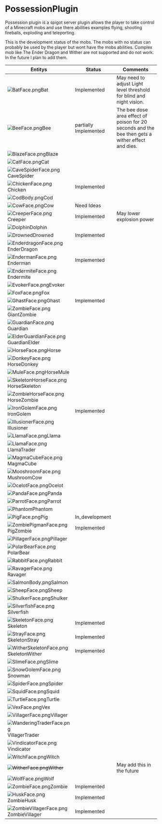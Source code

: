 # PossessionPlugin

Possession plugin is a spigot server plugin allows the player to take control of a Minecraft mobs and use there abilities examples flying, shooting fireballs, exploding and teleporting. 

This is the development status of the mobs. The mobs with no status can probably be used by the player but wont have the mobs abilities. Complex mob like The Ender Dragon and Wither are not supported and do not work. In the future I plan to add them.

| Entitys                                                      | Status                | Comments                                                     |
| ------------------------------------------------------------ | --------------------- | ------------------------------------------------------------ |
| ![BatFace.png](https://gamepedia.cursecdn.com/minecraft_gamepedia/2/2d/BatFace.png?version=02b41d9cd57a9b3ef6885a971438701e)Bat | Implemented           | May need to adjust Light level threshold for blind and night vision. |
| ![BeeFace.png](https://gamepedia.cursecdn.com/minecraft_gamepedia/e/ed/BeeFace.png?version=ad2b41bfb793d6f6e039048118019034)Bee | partially Implemented | The bee dose area effect of poison for 20 seconds and the bee then gets a wither effect and dies. |
| ![BlazeFace.png](https://gamepedia.cursecdn.com/minecraft_gamepedia/e/e3/BlazeFace.png?version=d6f975bd500556e967a81a8a55a459eb)Blaze |                       |                                                              |
| ![CatFace.png](https://gamepedia.cursecdn.com/minecraft_gamepedia/a/a2/CatFace.png?version=2604d3681249c456650ec21582d6db9c)Cat |                       |                                                              |
| ![CaveSpiderFace.png](https://gamepedia.cursecdn.com/minecraft_gamepedia/6/6b/CaveSpiderFace.png?version=65c17af9bac01c72024a6c06c03015c3)CaveSpider |                       |                                                              |
| ![ChickenFace.png](https://gamepedia.cursecdn.com/minecraft_gamepedia/5/53/ChickenFace.png?version=532cc224b73f9406ade4d33852c62ad2)Chicken | Implemented           |                                                              |
| ![CodBody.png](https://gamepedia.cursecdn.com/minecraft_gamepedia/6/66/CodBody.png?version=88eca61a32de02882b0ffd2881064e57)Cod |                       |                                                              |
| ![CowFace.png](https://gamepedia.cursecdn.com/minecraft_gamepedia/9/93/CowFace.png?version=b882ef4d446d7a5258317b2cbea24325)Cow | Need Ideas            |                                                              |
| ![CreeperFace.png](https://gamepedia.cursecdn.com/minecraft_gamepedia/5/5e/CreeperFace.png?version=f49583c2f5036a900b426c69b4a916c6)Creeper | Implemented           | May lower explosion power                                    |
| ![Dolphin](https://gamepedia.cursecdn.com/minecraft_gamepedia/0/0d/DolphinFace.png?version=faa9f3b2e942102fd3389247861615ed)Dolphin |                       |                                                              |
| ![Drowned](https://gamepedia.cursecdn.com/minecraft_gamepedia/8/87/DrownedFace.png?version=78db27d1ff15ffcdb6abd4e5fb1a8c80)Drowned | Implemented           |                                                              |
| ![EnderdragonFace.png](https://gamepedia.cursecdn.com/minecraft_gamepedia/b/b5/EnderdragonFace.png?version=f8b7afb53ddfb07af7029f83cae4b611)EnderDragon |                       |                                                              |
| ![EndermanFace.png](https://gamepedia.cursecdn.com/minecraft_gamepedia/2/2d/EndermanFace.png?version=a94633f6ed2804debdb5d76454540f16)Enderman | Implemented           |                                                              |
| ![EndermiteFace.png](https://gamepedia.cursecdn.com/minecraft_gamepedia/8/83/EndermiteFace.png?version=0bf8f6badec4839b515a80f0c0e246e1)Endermite |                       |                                                              |
| ![EvokerFace.png](https://gamepedia.cursecdn.com/minecraft_gamepedia/b/b0/EvokerFace.png?version=26327e0966a729829ea9e016f7edcb9e)Evoker |                       |                                                              |
| ![FoxFace.png](https://gamepedia.cursecdn.com/minecraft_gamepedia/8/88/FoxFace.png?version=808d0a48bcc4d63d11ccafa42d1e1319)Fox |                       |                                                              |
| ![GhastFace.png](https://gamepedia.cursecdn.com/minecraft_gamepedia/7/70/GhastFace.png?version=7c470ceb9ce6a9732b678d06d5e9f618)Ghast | Implemented           |                                                              |
| ![ZombieFace.png](https://gamepedia.cursecdn.com/minecraft_gamepedia/b/b2/ZombieFace.png?version=35d4687f0a8b9ca202c62cbf4f7c2e8b)GiantZombie |                       |                                                              |
| ![GuardianFace.png](https://gamepedia.cursecdn.com/minecraft_gamepedia/e/e6/GuardianFace.png?version=86495a8a01497ee99a5287a14169e58a)Guardian |                       |                                                              |
| ![ElderGuardianFace.png](https://gamepedia.cursecdn.com/minecraft_gamepedia/c/c1/ElderGuardianFace.png?version=04ee50bb08016d128561eaa0c8b00426)GuardianElder |                       |                                                              |
| ![HorseFace.png](https://gamepedia.cursecdn.com/minecraft_gamepedia/5/5e/HorseFace.png?version=18b96a2a5d3afe7255361761f96dad8a)Horse |                       |                                                              |
| ![DonkeyFace.png](https://gamepedia.cursecdn.com/minecraft_gamepedia/9/99/DonkeyFace.png?version=044179ce45cd394db503778e13041ba1)HorseDonkey |                       |                                                              |
| ![MuleFace.png](https://gamepedia.cursecdn.com/minecraft_gamepedia/b/b0/MuleFace.png?version=d9541ba7c9349da81fd486fa3d8c64b7)HorseMule |                       |                                                              |
| ![SkeletonHorseFace.png](https://gamepedia.cursecdn.com/minecraft_gamepedia/d/d5/SkeletonHorseFace.png?version=dffa60c38f79aabf5793589d4910b28c)HorseSkeleton |                       |                                                              |
| ![ZombieHorseFace.png](https://gamepedia.cursecdn.com/minecraft_gamepedia/4/46/ZombieHorseFace.png?version=ed54e48e108ec11243622952c4cbe6f2)HorseZombie |                       |                                                              |
| ![IronGolemFace.png](https://gamepedia.cursecdn.com/minecraft_gamepedia/2/2a/IronGolemFace.png?version=5753051a2186b22f19ba54e5df6cb478)IronGolem | Implemented           |                                                              |
| ![IllusionerFace.png](https://gamepedia.cursecdn.com/minecraft_gamepedia/a/a8/IllusionerFace.png?version=5965c6455dd7610c240e6c5261ce7afc)Illusioner |                       |                                                              |
| ![LlamaFace.png](https://gamepedia.cursecdn.com/minecraft_gamepedia/d/d3/LlamaFace.png?version=57639df10398bb2627a97168bdd8294f)Llama |                       |                                                              |
| ![LlamaFace.png](https://gamepedia.cursecdn.com/minecraft_gamepedia/d/d3/LlamaFace.png?version=57639df10398bb2627a97168bdd8294f)LlamaTrader |                       |                                                              |
| ![MagmaCubeFace.png](https://gamepedia.cursecdn.com/minecraft_gamepedia/6/69/MagmaCubeFace.png?version=f519febaced7029d23df7f3e3410a90d)MagmaCube |                       |                                                              |
| ![MooshroomFace.png](https://gamepedia.cursecdn.com/minecraft_gamepedia/3/32/MooshroomFace.png?version=0dd7d34c356ce859158930ce419eab5f)MushroomCow |                       |                                                              |
| ![OcelotFace.png](https://gamepedia.cursecdn.com/minecraft_gamepedia/6/60/OcelotFace.png?version=32d0dabcd4f9556aab0072d62eab31de)Ocelot |                       |                                                              |
| ![PandaFace.png](https://gamepedia.cursecdn.com/minecraft_gamepedia/3/33/PandaFace.png?version=8bfee4482c5c6c433dad3a257f09523e)Panda |                       |                                                              |
| ![ParrotFace.png](https://gamepedia.cursecdn.com/minecraft_gamepedia/3/37/ParrotFace.png?version=e7e174a6c5290d4ae3f20afa77a7359b)Parrot |                       |                                                              |
| ![Phantom](https://gamepedia.cursecdn.com/minecraft_gamepedia/e/ea/PhantomFace.png?version=7babf977b8f8f17dfb59b72a2e68a3f5)Phantom |                       |                                                              |
| ![PigFace.png](https://gamepedia.cursecdn.com/minecraft_gamepedia/0/03/PigFace.png?version=101966f93132506e2c63f2d377d1c28a)Pig | In_development        |                                                              |
| ![ZombiePigmanFace.png](https://gamepedia.cursecdn.com/minecraft_gamepedia/d/d1/ZombiePigmanFace.png?version=d0f08502d9d5594a59ac184ad83c2feb)PigZombie | Implemented           |                                                              |
| ![PillagerFace.png](https://gamepedia.cursecdn.com/minecraft_gamepedia/5/5a/PillagerFace.png?version=d0a2da2945e2f752682ae54aa173f749)Pillager |                       |                                                              |
| ![PolarBearFace.png](https://gamepedia.cursecdn.com/minecraft_gamepedia/0/07/PolarBearFace.png?version=f365424e0c0c863479d5d39c78fe03a5)PolarBear |                       |                                                              |
| ![RabbitFace.png](https://gamepedia.cursecdn.com/minecraft_gamepedia/7/71/RabbitFace.png?version=b64e4e1aa10e3691cc2c1930166ae4ca)Rabbit |                       |                                                              |
| ![RavagerFace.png](https://gamepedia.cursecdn.com/minecraft_gamepedia/a/a9/RavagerFace.png?version=0cfa891a7a34b77f3428177af0d0aa6f)Ravager |                       |                                                              |
| ![SalmonBody.png](https://gamepedia.cursecdn.com/minecraft_gamepedia/2/2b/SalmonBody.png?version=4155bd5737433607341abf6fa51428c2)Salmon |                       |                                                              |
| ![SheepFace.png](https://gamepedia.cursecdn.com/minecraft_gamepedia/b/b1/SheepFace.png?version=ae2a8fc033624f4386e3c900920e2aa3)Sheep |                       |                                                              |
| ![ShulkerFace.png](https://gamepedia.cursecdn.com/minecraft_gamepedia/3/32/ShulkerFace.png?version=d354e910adfe414f4bb00b3d88055edf)Shulker |                       |                                                              |
| ![SilverfishFace.png](https://gamepedia.cursecdn.com/minecraft_gamepedia/4/41/SilverfishFace.png?version=9380e04a43b7dac3f9db3a229f517b15)Silverfish |                       |                                                              |
| ![SkeletonFace.png](https://gamepedia.cursecdn.com/minecraft_gamepedia/d/dc/SkeletonFace.png?version=abc992f24807b8433539fa8deb1a713d)Skeleton | Implemented           |                                                              |
| ![StrayFace.png](https://gamepedia.cursecdn.com/minecraft_gamepedia/0/0f/StrayFace.png?version=70153428c237a58d2fcaec1e8901d94a)SkeletonStray | Implemented           |                                                              |
| ![WitherSkeletonFace.png](https://gamepedia.cursecdn.com/minecraft_gamepedia/7/7c/WitherSkeletonFace.png?version=f1c95cdb2d60980e5db299a5e62d932d)SkeletonWither | Implemented           |                                                              |
| ![SlimeFace.png](https://gamepedia.cursecdn.com/minecraft_gamepedia/c/ca/SlimeFace.png?version=edd7b4d0c1bca2b5d8579a60f084c1f2)Slime |                       |                                                              |
| ![SnowGolemFace.png](https://gamepedia.cursecdn.com/minecraft_gamepedia/5/50/SnowGolemFace.png?version=25477b27ff015890357be6bc3542b184)Snowman |                       |                                                              |
| ![SpiderFace.png](https://gamepedia.cursecdn.com/minecraft_gamepedia/0/05/SpiderFace.png?version=e62ea8eb68ec3fa8a3a39fd0f07408e2)Spider |                       |                                                              |
| ![SquidFace.png](https://gamepedia.cursecdn.com/minecraft_gamepedia/e/ea/SquidFace.png?version=eb9c06a882d5f9edcf99270fbd43f232)Squid |                       |                                                              |
| ![TurtleFace.png](https://gamepedia.cursecdn.com/minecraft_gamepedia/8/8b/TurtleFace.png?version=176823052150952634add59addc87d21)Turtle |                       |                                                              |
| ![VexFace.png](https://gamepedia.cursecdn.com/minecraft_gamepedia/9/9e/VexFace.png?version=e0e33258ea9a426ce6606679f181f326)Vex |                       |                                                              |
| ![VillagerFace.png](https://gamepedia.cursecdn.com/minecraft_gamepedia/4/4a/VillagerFace.png?version=61fc5da600189fe0e36f2f87bdd9413a)Villager |                       |                                                              |
| ![WanderingTraderFace.png](https://gamepedia.cursecdn.com/minecraft_gamepedia/8/83/WanderingTraderFace.png?version=7b12df5edc5aa83ef46853f17bf625b7)VillagerTrader |                       |                                                              |
| ![VindicatorFace.png](https://gamepedia.cursecdn.com/minecraft_gamepedia/0/04/VindicatorFace.png?version=89428ba1e0395f19baf598569fe8e255)Vindicator |                       |                                                              |
| ![WitchFace.png](https://gamepedia.cursecdn.com/minecraft_gamepedia/4/4e/WitchFace.png?version=36bd7853ea4d5cef33461204765da86c)Witch |                       |                                                              |
| ~~![WitherFace.png](https://gamepedia.cursecdn.com/minecraft_gamepedia/8/84/WitherFace.png?version=0a711560f98fec0da5b70a4c6e0a2933)Wither~~ |                       | May add this in the future                                   |
| ![WolfFace.png](https://gamepedia.cursecdn.com/minecraft_gamepedia/6/68/WolfFace.png?version=758d8900c422a2764083f6ffcbe25715)Wolf |                       |                                                              |
| ![ZombieFace.png](https://gamepedia.cursecdn.com/minecraft_gamepedia/b/b2/ZombieFace.png?version=35d4687f0a8b9ca202c62cbf4f7c2e8b)Zombie | Implemented           |                                                              |
| ![HuskFace.png](https://gamepedia.cursecdn.com/minecraft_gamepedia/0/05/HuskFace.png?version=9c40ffa0cbbce615b53f8588d1818537)ZombieHusk | Implemented           |                                                              |
| ![ZombieVillagerFace.png](https://gamepedia.cursecdn.com/minecraft_gamepedia/9/9e/ZombieVillagerFace.png?version=c1a3827e4c7dd270431ffb2cf2b35691)ZombieVillager | Implemented           |                                                              |
